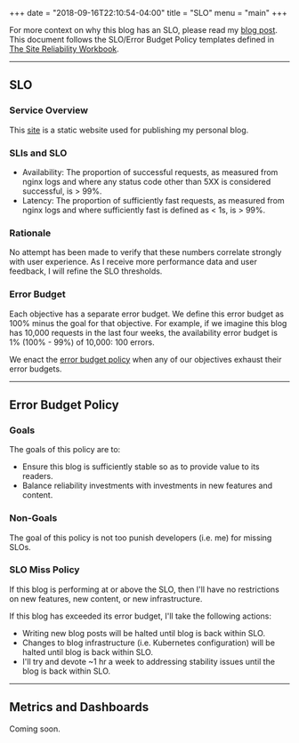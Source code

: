 +++
date = "2018-09-16T22:10:54-04:00"
title = "SLO"
menu = "main"
+++

For more context on why this blog has an SLO, please read my [blog post](/post/this-blog-has-an-slo).
This document follows the SLO/Error Budget Policy templates defined in
[The Site Reliability Workbook](https://www.amazon.com/Site-Reliability-Workbook-Practical-Implement/dp/1492029505/).

---

## SLO

### Service Overview

This [site](/) is a static website used for publishing my personal blog.

### SLIs and SLO

- Availability: The proportion of successful requests, as measured from nginx logs and where any status
  code other than 5XX is considered successful, is > 99%.
- Latency: The proportion of sufficiently fast requests, as measured from nginx logs and
  where sufficiently fast is defined as < 1s, is > 99%.

### Rationale

No attempt has been made to verify that these numbers correlate strongly with
user experience. As I receive more performance data and user feedback, I will
refine the SLO thresholds.

### Error Budget

Each objective has a separate error budget. We define this error budget as 100%
minus the goal for that objective. For example, if we imagine this blog has
10,000 requests in the last four weeks, the availability error budget is 1%
(100% - 99%) of 10,000: 100 errors.

We enact the [error budget policy](#error-budget-policy) when any of our
objectives exhaust their error budgets.

---

## Error Budget Policy

### Goals

The goals of this policy are to:

- Ensure this blog is sufficiently stable so as to provide value to its readers.
- Balance reliability investments with investments in new features and content.

### Non-Goals

The goal of this policy is not too punish developers (i.e. me) for missing SLOs.

### SLO Miss Policy

If this blog is performing at or above the SLO, then I'll have no restrictions
on new features, new content, or new infrastructure.

If this blog has exceeded its error budget, I'll take the following actions:

- Writing new blog posts will be halted until blog is back within SLO.
- Changes to blog infrastructure (i.e. Kubernetes configuration) will be halted
  until blog is back within SLO.
- I'll try and devote ~1 hr a week to addressing stability issues until the blog
  is back within SLO.

---

## Metrics and Dashboards

Coming soon.
